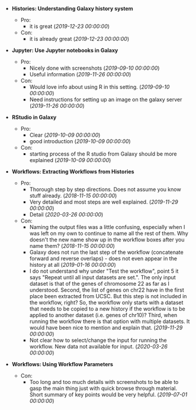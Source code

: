 - **Histories: Understanding Galaxy history system**
  - Pro:
    - it is great (*2019-12-23 00:00:00*)
  - Con:
    - it is already great (*2019-12-23 00:00:00*)

- **Jupyter: Use Jupyter notebooks in Galaxy**
  - Pro:
    - Nicely done with screenshots (*2019-09-10 00:00:00*)
    -  Useful information (*2019-11-26 00:00:00*)
  - Con:
    - Would love info about using R in this setting. (*2019-09-10 00:00:00*)
    - Need instructions for setting up an image on the galaxy server (*2019-11-26 00:00:00*)

- **RStudio in Galaxy**
  - Pro:
    - Clear (*2019-10-09 00:00:00*)
    - good introduction (*2019-10-09 00:00:00*)
  - Con:
    - starting process of the R studio from Galaxy should be more explained (*2019-10-09 00:00:00*)

- **Workflows: Extracting Workflows from Histories**
  - Pro:
    - Thorough step by step directions. Does not assume you know stuff already. (*2018-11-15 00:00:00*)
    - Very detailed and most steps are well explained. (*2019-11-29 00:00:00*)
    - Detail (*2020-03-26 00:00:00*)
  - Con:
    - Naming the output files was a little confusing, especially when I was left on my own to continue to name all the rest of them. Why doesn't the new name show up in the workflow boxes after you name them? (*2018-11-15 00:00:00*)
    - Galaxy does not run the last step of the workflow (concatenate forward and reverse overlaps) - does not even appear in the history at all  (*2019-01-16 00:00:00*)
    - I do not understand why under "Test the workflow", point 5 it says "Repeat until all input datasets are set.". The only input dataset is that of the genes of chromosome 22 as far as I understood. Second, the list of genes on chr22 have in the first place been extracted from UCSC. But this step is not included in the workflow, right? So, the workflow only starts with a dataset that needs to be copied to a new history if the workflow is to be applied to another dataset (i.e. genes of chr10)? Third, when running the workflow there is that option with multiple datasets. It would have been nice to mention and explain that. (*2019-11-29 00:00:00*)
    - Not clear how to select/change the input for running the workflow. New data not available for input. (*2020-03-26 00:00:00*)

- **Workflows: Using Workflow Parameters**

  - Con:
    - Too long and too much details with screenshots to be able to gasp the main thing just with quick browse through material. Short summary of key points would be very helpful. (*2019-07-01 00:00:00*)

